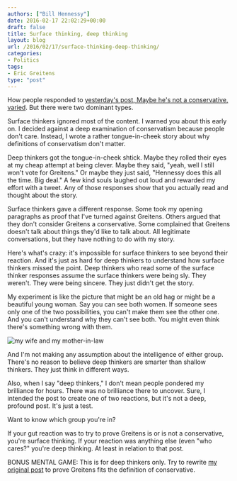 ```yaml
---
authors: ["Bill Hennessy"]
date: 2016-02-17 22:02:29+00:00
draft: false
title: Surface thinking, deep thinking
layout: blog
url: /2016/02/17/surface-thinking-deep-thinking/
categories:
- Politics
tags:
- Eric Greitens
type: "post"
---
```


How people responded to [yesterday's post, Maybe he's not a conservative, varied](https://hennessysview.com/2016/02/16/more-on-first-principles/). But there were two dominant types.

Surface thinkers ignored most of the content. I warned you about this early on. I decided against a deep examination of conservatism because people don't care. Instead, I wrote a rather tongue-in-cheek story about why definitions of conservatism don't matter.

Deep thinkers got the tongue-in-cheek shtick. Maybe they rolled their eyes at my cheap attempt at being clever. Maybe they said, "yeah, well I still won't vote for Greitens." Or maybe they just said, "Hennessy does this all the time. Big deal." A few kind souls laughed out loud and rewarded my effort with a tweet. Any of those responses show that you actually read and thought about the story.

Surface thinkers gave a different response. Some took my opening paragraphs as proof that I've turned against Greitens. Others argued that they don't consider Greitens a conservative. Some complained that Greitens doesn't talk about things they'd like to talk about. All legitimate conversations, but they have nothing to do with my story.

Here's what's crazy: it's impossible for surface thinkers to see beyond their reaction. And it's just as hard for deep thinkers to understand how surface thinkers missed the point. Deep thinkers who read some of the surface thinker responses assume the surface thinkers were being sly. They weren't. They were being sincere. They just didn't get the story.

My experiment is like the picture that might be an old hag or might be a beautiful young woman. Say you can see both women. If someone sees only one of the two possibilities, you can't make them see the other one. And you can't understand why they can't see both. You might even think there's something wrong with them.

![my wife and my mother-in-law](https://hennessysview.com/wp-content/uploads/2016/02/my-wife-and-my-mother-in-law-278x300.jpg)


And I'm not making any assumption about the intelligence of either group. There's no reason to believe deep thinkers are smarter than shallow thinkers. They just think in different ways.

Also, when I say "deep thinkers," I don't mean people pondered my brilliance for hours. There was no brilliance there to uncover. Sure, I intended the post to create one of two reactions, but it's not a deep, profound post. It's just a test.

Want to know which group you're in?

If your gut reaction was to try to prove Greitens is or is not a conservative, you're surface thinking. If your reaction was anything else (even "who cares?" you're deep thinking. At least in relation to that post.

BONUS MENTAL GAME: This is for deep thinkers only. Try to rewrite [my original post](https://hennessysview.com/2016/02/16/more-on-first-principles/) to prove Greitens fits the definition of conservative.
